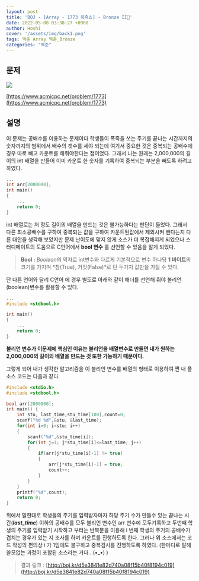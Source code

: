 ```yaml
---
layout: post
title: 'BOJ - [Array - 1773 폭죽쇼] - Bronze II🥉'
date: 2022-05-08 03:38:27 +0900
author: Hoshi
cover: '/assets/img/back1.png'
tags: 백준 Array 백준_Bronze
categories: "백준"
---
```

## 문제

![]({{site.url}}/assets/img/posts_img/1773.png)

[https://www.acmicpc.net/problem/1773](https://www.acmicpc.net/problem/1773)

## 설명

이 문제는 공배수를 이용하는 문제이다 학생들이 폭죽을 쏘는 주기를 끝나는 시간까지의 숫자까지의 범위에서 배수의 갯수를 세야 되는데 여기서 중요한 것은 중복되는 공배수에 경우 따로 빼고 카운트를 해줘야한다는 점이었다. 그래서 나는 원래는 2,000,000의 길이의 int 배열을 만들어 이미 카운트 한 숫자를 기록하여 중복되는 부분을 빼도록 하려고 하였다.

```c
...
int arr[2000000];
int main()
{
	...
	return 0;
}
```

 int 배열로는 저 정도 길이의 배열을 만드는 것은 불가능하다는 판단이 들었다. 그래서 다른 최소공배수를 구하여 중복되는 값을 구하여 카운트된값에서 제외시켜 뺀다는지 다른 대안을 생각해 보았지만 문제 난이도에 맞지 않게 소스가 더 복잡해지게 되었으나 스터디메이트의 도움으로 C언어에서 **bool 변수** 를 선언할 수 있음을 알게 되었다.

> **Bool :** *Boolean*의 약자로 int변수와 다르게 기본적으로 변수 하나당 **1 바이트**의 크기를 가지며 *참(True), 거짓(False)*로 단 두가지 값만을 가질 수 있다.
> 

단 다른 언어와 달리 C언어 에 경우 별도로 아래와 같이 해더를 선언해 줘야 불리언(boolean)변수를 활용할 수 있다.

```c
...
#include <stdbool.h>

int main()
{
	...
	return 0;
}
```

**불리언 변수가 이문제에 핵심인 이유는 불리언을 배열변수로 만들면 내가 원하는 2,000,000의 길이의 배열을 만드는 것 또한 가능하기 때문이다.**

그렇게 되어 내가 생각한 알고리즘을 이 불리언 변수를 배열의 형태로 이용하여 짠 내 풀 소스 코드는 다음과 같다.

```c
#include <stdio.h>
#include <stdbool.h>

bool arr[2000000];
int main() {
    int stu, last_time,stu_time[100],count=0;
    scanf("%d %d",&stu, &last_time);
    for(int i=0; i<stu; i++)
    {
        scanf("%d",&stu_time[i]);
        for(int j=1; j*stu_time[i]<=last_time; j++)
        {
            if(arr[j*stu_time[i]-1] != true)
            {
                arr[j*stu_time[i]-1] = true;
                count++;
            }
        }
    }
    printf("%d",count);
    return 0;
}
```

위에서 말한대로 학생들의 주기를 입력받자마자 하당 주기 수가 만들수 있는 끝나는 시간(***last_time***) 이하의 공배수를 모두 불리언 변수인 arr 변수에 모두기록하고 두번째 학생의 주기를 입력받기 시작하고 부터는 반복문을 이용해 i 번째 학생의 주기의 공배수가 겹치는 경우가 있는 지 조사를 하며 카운트를 진행하도록 한다. 그러나 위 소스에서는 코드 작성의 편의상 i 가 1임에도 불구하고 중복검사를 진행하도록 하였다. (한마디로 말해 쓸모없는 과정이 포함된 소스라는 거다...(•_•) )

> 결과 링크 : [http://boj.kr/d5e3841e82d740a08f15b40f8194c019](http://boj.kr/d5e3841e82d740a08f15b40f8194c019)
>